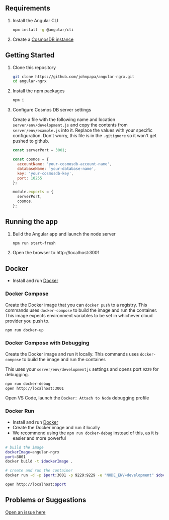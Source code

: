 ## Requirements

1. Install the Angular CLI

    ```bash
    npm install -g @angular/cli
    ```

1. Create a [CosmosDB instance](https://docs.microsoft.com/en-us/azure/cosmos-db/tutorial-develop-mongodb-nodejs-part4)

## Getting Started

1. Clone this repository

    ```bash
    git clone https://github.com/johnpapa/angular-ngrx.git
    cd angular-ngrx
    ```

1. Install the npm packages

    ```bash
    npm i
    ```

1. Configure Cosmos DB server settings

    Create a file with the following name and location `server/env/development.js` and copy the contents from `server/env/example.js` into it. Replace the values with your specific configuration. Don't worry, this file is in the `.gitignore` so it won't get pushed to github.

    ```javascript
    const serverPort = 3001;

    const cosmos = {
      accountName: 'your-cosmosdb-account-name',
      databaseName: 'your-database-name',
      key: 'your-cosmosdb-key',
      port: 10255
    };

    module.exports = {
      serverPort,
      cosmos,
    };
    ```

## Running the app

1. Build the Angular app and launch the node server

    ```bash
    npm run start-fresh
    ```

1. Open the browser to http://localhost:3001

## Docker

- Install and run [Docker](https://www.docker.com/community-edition)

### Docker Compose

Create the Docker image that you can `docker push` to a registry. This commands uses `docker-compose` to build the image and run the container. This image expects environment variables to be set in whichever cloud provider you push to.

```bash
npm run docker-up
```

### Docker Compose with Debugging

Create the Docker image and run it locally. This commands uses `docker-compose` to build the image and run the container.

This uses your `server/env/developmentjs` settings and opens port `9229` for debugging.

```bash
npm run docker-debug
open http://localhost:3001
```

Open VS Code, launch the `Docker: Attach to Node` debugging profile

### Docker Run

- Install and run [Docker](https://www.docker.com/community-edition)
- Create the Docker image and run it locally
- We recommend using the `npm run docker-debug` instead of this, as it is easier and more powerful

```bash
# build the image
dockerImage=angular-ngrx
port=3001
docker build -t $dockerImage .

# create and run the container
docker run -d -p $port:3001 -p 9229:9229 -e "NODE_ENV=development" $dockerImage

open http://localhost:$port
```

## Problems or Suggestions

[Open an issue here](https://github.com/johnpapa/angular-ngrx/issues)

